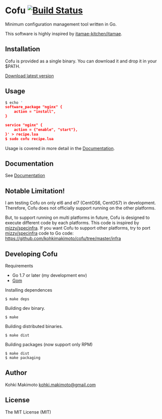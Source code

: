 # Cofu [![Build Status](https://travis-ci.org/kohkimakimoto/cofu.svg?branch=master)](https://travis-ci.org/kohkimakimoto/cofu)

Minimum configuration management tool written in Go.

This software is highly inspired by [itamae-kitchen/itamae](https://github.com/itamae-kitchen/itamae).

## Installation

Cofu is provided as a single binary. You can download it and drop it in your $PATH.

[Download latest version](https://github.com/kohkimakimoto/cofu/releases/latest)

## Usage

```lua
$ echo '
software_package "nginx" {
    action = "install",
}

service "nginx" {
    action = {"enable", "start"},
}' > recipe.lua
$ sudo cofu recipe.lua
```

Usage is covered in more detail in the [Documentation](./docs/README.md).

## Documentation

See [Documentation](./docs/README.md)

## Notable Limitation!

I am testing Cofu on only el6 and el7 (CentOS6, CentOS7) in development. Therefore, Cofu does not officially support running on the other platforms.

But, to support running on multi platforms in future, Cofu is designed to execute different code by each platforms. This code is inspired by [mizzy/specinfra](https://github.com/mizzy/specinfra). If you want Cofu to support other platforms, try to port [mizzy/specinfra](https://github.com/mizzy/specinfra) code to Go code: https://github.com/kohkimakimoto/cofu/tree/master/infra

## Developing Cofu

Requirements

* Go 1.7 or later (my development env)
* [Gom](https://github.com/mattn/gom)

Installing dependences

```
$ make deps
```

Building dev binary.

```
$ make
```

Building distributed binaries.


```
$ make dist
```

Building packages (now support only RPM)

```
$ make dist
$ make packaging
```

## Author

Kohki Makimoto <kohki.makimoto@gmail.com>

## License

The MIT License (MIT)
